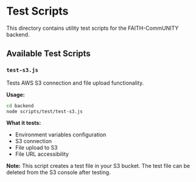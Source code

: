 # Test Scripts

This directory contains utility test scripts for the FAITH-CommUNITY backend.

## Available Test Scripts

### `test-s3.js`
Tests AWS S3 connection and file upload functionality.

**Usage:**
```bash
cd backend
node scripts/test/test-s3.js
```

**What it tests:**
- Environment variables configuration
- S3 connection
- File upload to S3
- File URL accessibility

**Note:** This script creates a test file in your S3 bucket. The test file can be deleted from the S3 console after testing.


